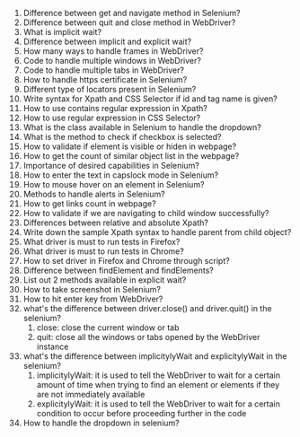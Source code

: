 1. Difference between get and navigate method in Selenium?
2. Difference between quit and close method in WebDriver?
3. What is implicit wait?
4. Difference between implicit and explicit wait?
5. How many ways to handle frames in WebDriver?
6. Code to handle multiple windows in WebDriver?
7. Code to handle multiple tabs in WebDriver?
8. How to handle https certificate in Selenium?
9. Different type of locators present in Selenium?
10. Write syntax for Xpath and CSS Selector if id and tag name is given?
11. How to use contains regular expression in Xpath?
12. How to use regular expression in CSS Selector?
13. What is the class available in Selenium to handle the dropdown?
14. What is the method to check if checkbox is selected?
15. How to validate if element is visible or hiden in webpage?
16. How to get the count of similar object list in the webpage?
17. Importance of desired capabilities in Selenium?
18. How to enter the text in capslock mode in Selenium?
19. How to mouse hover on an element in Selenium?
20. Methods to handle alerts in Selenium?
21. How to get links count in webpage?
22. How to validate if we are navigating to child window successfully?
23. Differences between relative and absolute Xpath?
24. Write down the sample Xpath syntax to handle parent from child object?
25. What driver is must to run tests in Firefox?
26. What driver is must to run tests in Chrome?
27. How to set driver in Firefox and Chrome through script?
28. Difference between findElement and findElements?
29. List out 2 methods available in explicit wait?
30. How to take screenshot in Selenium?
31. How to hit enter key from WebDriver?
32. what's the difference between driver.close() and driver.quit() in the selenium?
    1.  close: close the current window or tab
    2.  quit: close all the windows or tabs opened by the WebDriver instance
33. what's the difference between implicitylyWait and explicitylyWait in the selenium?
    1.  implicitylyWait: it is used to tell the WebDriver to wait for a certain amount of time when trying to find an element or elements if they are not immediately available
    2.  explicitylyWait: it is used to tell the WebDriver to wait for a certain condition to occur before proceeding further in the code
34. How to handle the dropdown in selenium?
